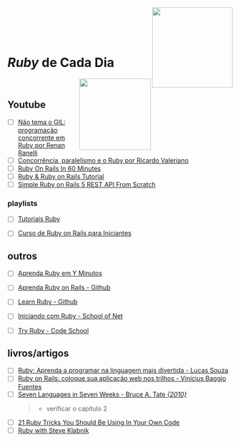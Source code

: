 <img src="https://bgasparotto.com/wp-content/uploads/2016/03/ruby-logo.png" width="180" align="right">
<br>
<br>
<br>
<br>

# _Ruby_ de Cada Dia
<img src="https://img.shields.io/badge/done-0%25-701516.svg" width="160" align="right">
<br>

## Youtube

- [ ] [Não tema o GIL: programação concorrente em Ruby por Renan Ranelli](https://www.youtube.com/watch?v=kiaZd8dmbtI)
- [ ] [Concorrência, paralelismo e o Ruby por Ricardo Valeriano](https://www.youtube.com/watch?v=FPi-_rCqXCM)
- [ ] [Ruby On Rails In 60 Minutes](https://www.youtube.com/watch?v=pPy0GQJLZUM)
- [ ] [Ruby & Ruby on Rails Tutorial](https://www.youtube.com/watch?v=bbERZkJ8kZ8)
- [ ] [Simple Ruby on Rails 5 REST API From Scratch](https://www.youtube.com/watch?v=QojnRc7SS9o)

### playlists

- [ ] [Tutoriais Ruby](https://www.youtube.com/playlist?list=PLIPUpvW8kY_Mk6akPkQ9EkuZvyawSO-rq)
- [ ] [Curso de Ruby on Rails para Iniciantes](https://www.youtube.com/playlist?list=PLe3LRfCs4go-mkvHRMSXEOG-HDbzesyaP)


## outros

- [ ] [Aprenda Ruby em Y Minutos](https://learnxinyminutes.com/docs/pt-br/ruby-pt)
- [ ] [Aprenda Ruby on Rails - Github](https://github.com/felipeorlando/aprenda-rubyonrails)
- [ ] [Learn Ruby - Github](https://github.com/alexch/learn_ruby)
- [ ] [Iniciando com Ruby - School of Net](https://www.schoolofnet.com/curso-iniciando-com-ruby/)
- [ ] [Try Ruby - Code School](https://www.codeschool.com/courses/try-ruby)


## livros/artigos

- [ ] [Ruby: Aprenda a programar na linguagem mais divertida - Lucas Souza](https://www.casadocodigo.com.br/products/livro-ruby)
- [ ] [Ruby on Rails: coloque sua aplicação web nos trilhos - Vinícius Baggio Fuentes](https://www.casadocodigo.com.br/products/livro-ruby-on-rails)
- [ ] [Seven Languages in Seven Weeks - Bruce A. Tate _{2010}_](https://geneticmail.com/scott/library/text/seven-languages-in-seven-weeks_p1_0.pdf)
  > * verificar o capítulo 2
- [ ] [21 Ruby Tricks You Should Be Using In Your Own Code](http://www.rubyinside.com/21-ruby-tricks-902.html)
- [ ] [Ruby with Steve Klabnik](http://howistart.org/posts/ruby/1/)